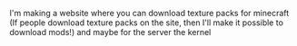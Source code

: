I'm making a website where
you can download texture
packs for minecraft
(If people download texture packs on
the site,
then I'll make it possible
to download mods!) and 
maybe for the server the kernel
